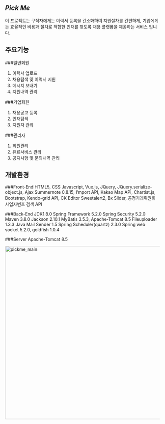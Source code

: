 ## _Pick Me_

 이 프로젝트는 구직자에게는 이력서 등록을 간소화하여 지원절차를 간편하게, 기업에게는 효율적인 비용과 절차로 적합한 인재를 찾도록 채용 플랫폼을 제공하는 서비스 입니다.

 ## 주요기능
 ###일반회원
 1. 이력서 업로드
 2. 채용탐색 및 이력서 지원
 3. 메시지 보내기
 4. 지원내역 관리

 ###기업회원
 1. 채용공고 등록
 2. 인재탐색
 3. 지원자 관리

 ###관리자
 1. 회원관리
 2. 유료서비스 관리
 3. 공지사항 및 문의내역 관리

## 개발환경
###Front-End
HTML5, CSS
Javascript, Vue.js, JQuery, JQuery.serialize-object.js, Ajax
Summernote 0.8.15, I’mport API, Kakao Map API, Chartist.js, Bootstrap, Kendo-grid API, CK Editor
Sweetalert2, Bx Slider, 공정거래위원회 사업자번호 검색 API

###Back-End
JDK1.8.0
Spring Framework 5.2.0
Spring Security 5.2.0
Maven 3.8.0
Jackson 2.10.1
MyBatis 3.5.3,
Apache-Tomcat 8.5
Fileuploader 1.3.3
Java Mail Sender 1.5
Spring Scheduler(quartz) 2.3.0
Spring web socket 5.2.0, goldfish 1.0.4

###Server
Apache-Tomcat 8.5

<img width="563" alt="pickme_main" src="https://user-images.githubusercontent.com/55383234/89700552-f9905280-d969-11ea-8ced-84173684e04d.png">

